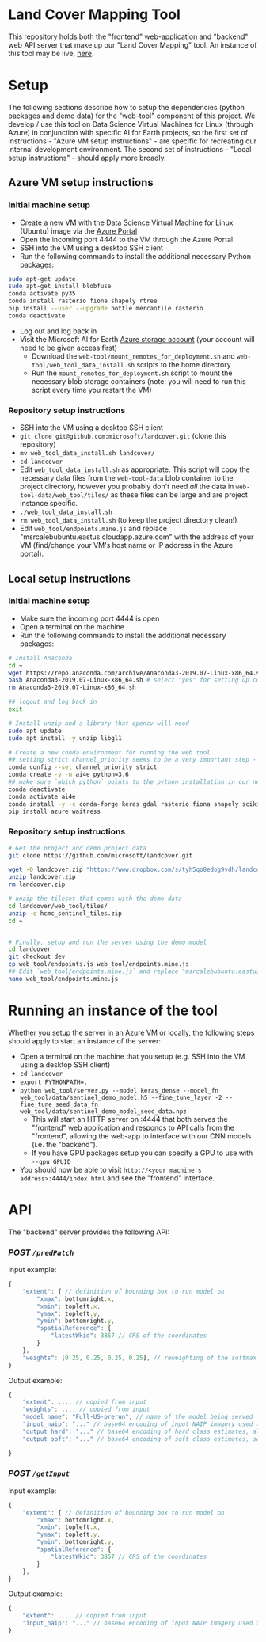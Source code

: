 # Land Cover Mapping Tool

This repository holds both the "frontend" web-application and "backend" web API server that make up our "Land Cover Mapping" tool.
An instance of this tool may be live, [here](http://msrcalebubuntu.eastus.cloudapp.azure.com:4040/).


# Setup

The following sections describe how to setup the dependencies (python packages and demo data) for the "web-tool" component of this project. We develop / use this tool on Data Science Virtual Machines for Linux (through Azure) in conjunction with specific AI for Earth projects, so the first set of instructions - "Azure VM setup instructions" - are specific for recreating our internal development environment. The second set of instructions - "Local setup instructions" - should apply more broadly.

## Azure VM setup instructions

### Initial machine setup

- Create a new VM with the Data Science Virtual Machine for Linux (Ubuntu) image via the [Azure Portal](https://ms.portal.azure.com/)
- Open the incoming port 4444 to the VM through the Azure Portal
- SSH into the VM using a desktop SSH client
- Run the following commands to install the additional necessary Python packages:
```bash
sudo apt-get update
sudo apt-get install blobfuse
conda activate py35
conda install rasterio fiona shapely rtree
pip install --user --upgrade bottle mercantile rasterio
conda deactivate
```
- Log out and log back in
- Visit the Microsoft AI for Earth [Azure storage account](https://ms.portal.azure.com/#blade/Microsoft_Azure_Storage/FileShareMenuBlade/overview/storageAccountId/%2Fsubscriptions%2Fc9726640-cf74-4111-92f5-0d1c87564b93%2FresourceGroups%2FLandcover2%2Fproviders%2FMicrosoft.Storage%2FstorageAccounts%2Fmslandcoverstorageeast/path/vm-fileshare) (your account will need to be given access first)
  - Download the `web-tool/mount_remotes_for_deployment.sh` and `web-tool/web_tool_data_install.sh` scripts to the home directory
  - Run the `mount_remotes_for_deployment.sh` script to mount the necessary blob storage containers (note: you will need to run this script every time you restart the VM)

### Repository setup instructions

- SSH into the VM using a desktop SSH client
- `git clone git@github.com:microsoft/landcover.git` (clone this repository)
- `mv web_tool_data_install.sh landcover/`
- `cd landcover`
- Edit `web_tool_data_install.sh` as appropriate. This script will copy the necessary data files from the `web-tool-data` blob container to the project directory,  however you probably don't need _all_ the data in `web-tool-data/web_tool/tiles/` as these files can be large and are project instance specific.
- `./web_tool_data_install.sh`
- `rm web_tool_data_install.sh` (to keep the project directory clean!)
- Edit `web_tool/endpoints.mine.js` and replace "msrcalebubuntu.eastus.cloudapp.azure.com" with the address of your VM (find/change your VM's host name or IP address in the Azure portal).



## Local setup instructions

### Initial machine setup

- Make sure the incoming port 4444 is open
- Open a terminal on the machine 
- Run the following commands to install the additional necessary packages:
```bash
# Install Anaconda
cd ~
wget https://repo.anaconda.com/archive/Anaconda3-2019.07-Linux-x86_64.sh
bash Anaconda3-2019.07-Linux-x86_64.sh # select "yes" for setting up conda init
rm Anaconda3-2019.07-Linux-x86_64.sh

## logout and log back in
exit

# Install unzip and a library that opencv will need
sudo apt update
sudo apt install -y unzip libgl1

# Create a new conda environment for running the web tool
## setting strict channel_priority seems to be a very important step - else all the gdal dependencies are very broken
conda config --set channel_priority strict
conda create -y -n ai4e python=3.6
## make sure `which python` points to the python installation in our new environment
conda deactivate
conda activate ai4e
conda install -y -c conda-forge keras gdal rasterio fiona shapely scikit-learn matplotlib utm mercantile bottle opencv rtree
pip install azure waitress
```

### Repository setup instructions

```bash
# Get the project and demo project data
git clone https://github.com/microsoft/landcover.git

wget -O landcover.zip "https://www.dropbox.com/s/tyh5qo8edog9vdh/landcover.zip?dl=1"
unzip landcover.zip
rm landcover.zip

# unzip the tileset that comes with the demo data 
cd landcover/web_tool/tiles/
unzip -q hcmc_sentinel_tiles.zip
cd ~


# Finally, setup and run the server using the demo model
cd landcover
git checkout dev
cp web_tool/endpoints.js web_tool/endpoints.mine.js
## Edit `web_tool/endpoints.mine.js` and replace "msrcalebubuntu.eastus.cloudapp.azure.com" with the address of your machine
nano web_tool/endpoints.mine.js
```

# Running an instance of the tool

Whether you setup the server in an Azure VM or locally, the following steps should apply to start an instance of the server:
- Open a terminal on the machine that you setup (e.g. SSH into the VM using a desktop SSH client)
- `cd landcover`
- `export PYTHONPATH=.`
- `python web_tool/server.py --model keras_dense --model_fn web_tool/data/sentinel_demo_model.h5 --fine_tune_layer -2 --fine_tune_seed_data_fn web_tool/data/sentinel_demo_model_seed_data.npz`
  - This will start an HTTP server on :4444 that both serves the "frontend" web application and responds to API calls from the "frontend", allowing the web-app to interface with our CNN models (i.e. the "backend").
  - If you have GPU packages setup you can specify a GPU to use with `--gpu GPUID`
- You should now be able to visit `http://<your machine's address>:4444/index.html` and see the "frontend" interface.


<!-- # Design Overview

- "Frontend"
  - `index.html`, `endpoints.js`
  - Whenever an user clicks somewhere on the map, the app will query each server defined in `endpoints.js` and show the results overlayed on the map.
  - Upon new installation, copy `endpoints.js` to `endpoints.mine.js`. This copy allows customizing the back-end server to use, and will be ignored by Git.
  - When changing the host-name and port number, the URL must end with `/` (eg. `http://msrcalebubuntu.eastus.cloudapp.azure.com:4444/`).
- "Backend"
  - Consists of `server.py`, `ServerModels*.py`, `DataLoader.py`
  - `server.py` starts a bottle server to serve the frontend web application and API 
    - Can be provided a port via command line argument, must be provided a "model" to serve via command line argument.
    - The "model" that is provided via the command line argument corresponds to one of the `ServerModels*.py` files. Currently this interface is just an ugly hack.
  - `DataLoader.py` contains all the code for finding the data assosciated with a given spatial query. -->


# API

The "backend" server provides the following API:

### *POST `/predPatch`*

Input example:
```js
{
    "extent": { // definition of bounding box to run model on
        "xmax": bottomright.x,
        "xmin": topleft.x,
        "ymax": topleft.y,
        "ymin": bottomright.y,
        "spatialReference": {
            "latestWkid": 3857 // CRS of the coordinates
        }
    },
    "weights": [0.25, 0.25, 0.25, 0.25], // reweighting of the softmax outputs, there should be one number (per class)
}
```

Output example:
```js
{
    "extent": ..., // copied from input
    "weights": ..., // copied from input
    "model_name": "Full-US-prerun", // name of the model being served
    "input_naip": "..." // base64 encoding of input NAIP imagery used to generate the model output, as PNG
    "output_hard": "..." // base64 encoding of hard class estimates, also as PNG
    "output_soft": "..." // base64 encoding of soft class estimates, see `utils.class_prediction_to_img()` for how image is generated

}
```

### *POST `/getInput`*

Input example:
```js
{
    "extent": { // definition of bounding box to run model on
        "xmax": bottomright.x,
        "xmin": topleft.x,
        "ymax": topleft.y,
        "ymin": bottomright.y,
        "spatialReference": {
            "latestWkid": 3857 // CRS of the coordinates
        }
    },
}
```

Output example:
```js
{
    "extent": ..., // copied from input
    "input_naip": "..." // base64 encoding of input NAIP imagery used to webpagegenerate the model output, as PNG
}
```
